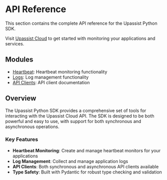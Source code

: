 # API Reference

This section contains the complete API reference for the Upassist Python SDK.

Visit [Upassist Cloud](https://upassist.cloud/) to get started with monitoring your applications and services.

## Modules

- [Heartbeat](entities/heartbeat/index.md): Heartbeat monitoring functionality
- [Logs](entities/logs/index.md): Log management functionality
- [API Clients](client/index.md): API client documentation

## Overview

The Upassist Python SDK provides a comprehensive set of tools for interacting with the Upassist Cloud API. The SDK is designed to be both powerful and easy to use, with support for both synchronous and asynchronous operations.

### Key Features

- **Heartbeat Monitoring**: Create and manage heartbeat monitors for your applications
- **Log Management**: Collect and manage application logs
- **API Clients**: Both synchronous and asynchronous API clients available
- **Type Safety**: Built with Pydantic for robust type checking and validation
